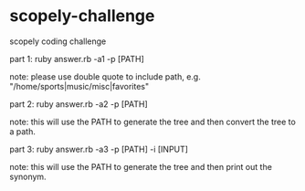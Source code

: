 scopely-challenge
=================

scopely coding challenge


part 1:
ruby answer.rb -a1 -p [PATH]

note: please use double quote to include path, e.g. "/home/sports|music/misc|favorites"

part 2:
ruby answer.rb -a2 -p [PATH]

note: this will use the PATH to generate the tree and then convert the tree to a path.


part 3:
ruby answer.rb -a3 -p [PATH] -i [INPUT]

note: this will use the PATH to generate the tree and then print out the synonym. 

